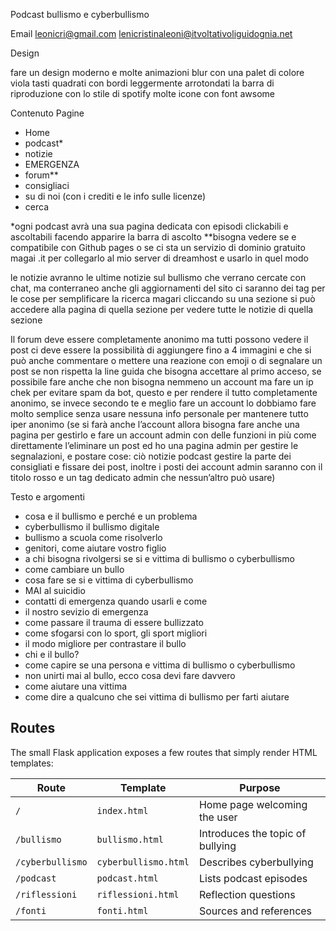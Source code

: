 Podcast bullismo e cyberbullismo 

Email
leonicri@gmail.com
lenicristinaleoni@itvoltativoliguidognia.net

Design

fare un design moderno e molte animazioni blur 
con una palet di colore viola
tasti quadrati con bordi leggermente arrotondati
la barra di riproduzione con lo stile di spotify
molte icone con font awsome

Contenuto
Pagine
- Home
- podcast*
- notizie
- EMERGENZA
- forum**
- consigliaci
- su di noi (con i crediti e le info sulle licenze)
- cerca

*ogni podcast avrà una sua pagina dedicata con episodi clickabili e ascoltabili facendo apparire la barra di ascolto
**bisogna vedere se e compatibile con Github pages o se ci sta un servizio di dominio gratuito magai .it per collegarlo al mio server di dreamhost e usarlo in quel modo 

le notizie avranno le ultime notizie sul bullismo che verrano cercate con chat, ma conterraneo anche gli aggiornamenti del sito ci saranno dei tag per le cose per semplificare la ricerca magari cliccando su una sezione si può accedere alla pagina di quella sezione per vedere tutte le notizie di quella sezione 

Il forum deve essere completamente anonimo ma tutti possono vedere il post ci deve essere la possibilità di aggiungere fino a 4 immagini e che si può anche commentare o mettere una reazione con emoji o di segnalare un post se non rispetta la line guida che bisogna accettare al primo acceso, se possibile fare anche che non bisogna nemmeno un account ma fare un ip chek per evitare spam da bot, questo e per rendere il tutto completamente anonimo, se invece secondo te e meglio fare un account lo dobbiamo fare molto semplice senza usare nessuna info personale per mantenere tutto iper anonimo (se si farà anche l’account allora bisogna fare anche una pagina per gestirlo e fare un account admin con delle funzioni in più come direttamente l’eliminare un post ed ho una pagina admin per gestire le segnalazioni, e postare cose: ciò notizie podcast gestire la parte dei consigliati e fissare dei post, inoltre i posti dei account admin saranno con il titolo rosso e un tag dedicato admin che nessun’altro può usare)

Testo e argomenti

- cosa e il bullismo e perché e un problema
- cyberbullismo il bullismo digitale
- bullismo a scuola come risolverlo
- genitori, come aiutare vostro figlio
- a chi bisogna rivolgersi se si e vittima di bullismo o cyberbullismo
- come cambiare un bullo
- cosa fare se si e vittima di cyberbullismo
- MAI al suicidio
- contatti di emergenza quando usarli e come
- il nostro sevizio di emergenza
- come passare il trauma di essere bullizzato
- come sfogarsi con lo sport, gli sport migliori
- il modo migliore per contrastare il bullo
- chi e il bullo?
- come capire se una persona e vittima di bullismo o cyberbullismo
- non unirti mai al bullo, ecco cosa devi fare davvero
- come aiutare una vittima 
- come dire a qualcuno che sei vittima di bullismo per farti aiutare

## Routes

The small Flask application exposes a few routes that simply render HTML
templates:

| Route | Template | Purpose |
|-------|----------|---------|
| `/` | `index.html` | Home page welcoming the user |
| `/bullismo` | `bullismo.html` | Introduces the topic of bullying |
| `/cyberbullismo` | `cyberbullismo.html` | Describes cyberbullying |
| `/podcast` | `podcast.html` | Lists podcast episodes |
| `/riflessioni` | `riflessioni.html` | Reflection questions |
| `/fonti` | `fonti.html` | Sources and references |

